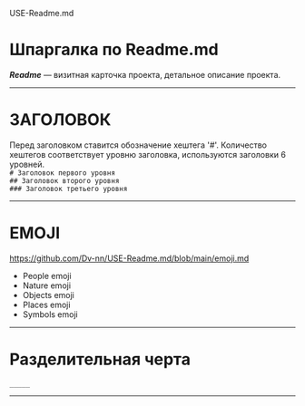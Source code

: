  USE-Readme.md

# Шпаргалка по Readme.md  

***Readme*** — визитная карточка проекта, детальное описание проекта.  
_____  
# ЗАГОЛОВОК  
Перед заголовком ставится обозначение хештега '#'. Количество хештегов соответствует уровню заголовка, используются заголовки 6 уровней.  
`# Заголовок первого уровня`    
`## Заголовок второго уровня`   
`### Заголовок третьего уровня`   
_____  
# EMOJI  
https://github.com/Dv-nn/USE-Readme.md/blob/main/emoji.md
- People emoji  
- Nature emoji  
- Objects emoji  
- Places emoji  
- Symbols emoji  
_____  
# Разделительная черта  
`_____ ` 
_____  



